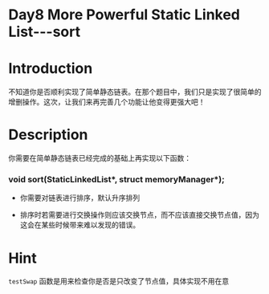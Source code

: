 # Day8 More Powerful Static Linked List---sort

# Introduction

不知道你是否顺利实现了简单静态链表。在那个题目中，我们只是实现了很简单的增删操作。这次，让我们来再完善几个功能让他变得更强大吧！

# Description

你需要在简单静态链表已经完成的基础上再实现以下函数：

### void sort(StaticLinkedList\*, struct memoryManager*);

- 你需要对链表进行排序，默认升序排列

- 排序时若需要进行交换操作则应该交换节点，而不应该直接交换节点值，因为这会在某些时候带来难以发现的错误。

# Hint

``` testSwap ``` 函数是用来检查你是否是只改变了节点值，具体实现不用在意




